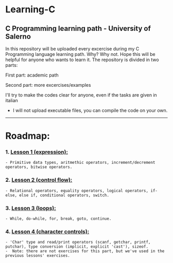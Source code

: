 # Learning-C
C Programming learning path - University of Salerno
----------------------------------------------------------------------------------------------------
In this repository will be uploaded every excercise during my C Programming language learning path.
Why? Why not. Hope this will be helpful for anyone who wants to learn it.
The repository is divided in two parts:

First part: academic path

Second part: more excercises/examples

I'll try to make the codes clear for anyone, even if the tasks are given in italian

+ I will not upload executable files, you can compile the code on your own.
----------------------------------------------------------------------------------------------------
# Roadmap:
### 1.  <ins>Lesson 1 (expression):</ins>
    - Primitive data types, aritmethic operators, increment/decrement operators, bitwise operators.
### 2.  <ins>Lesson 2 (control flow):</ins>
    - Relational operators, equality operators, logical operators, if-else, else if, conditional operators, switch.
### 3.  <ins>Lesson 3 (loops):</ins>
    - While, do-while, for, break, goto, continue.
### 4.  <ins>Lesson 4 (character controls):</ins>
    - 'Char' type and read/print operators (scanf, getchar, printf, putchar), type conversion (implicit, explicit 'cast'), sizeof.
    -  Note: there are not exercises for this part, but we've used in the previous lessons' exercises.
